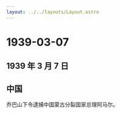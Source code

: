 ```yaml
---
layout: ../../layouts/Layout.astro
---
```


# 1939-03-07

## 1939 年 3 月 7 日

## 中国

乔巴山下令逮捕中国蒙古分裂国家总理阿马尔。